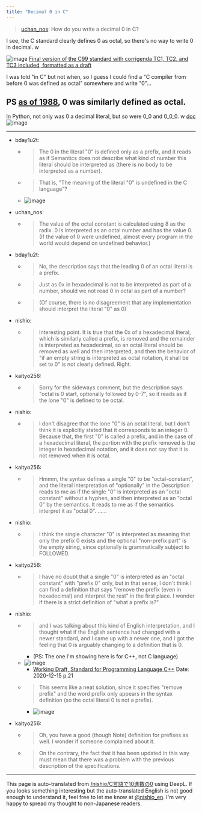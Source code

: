 ```yaml
---
title: "Decimal 0 in C"
---
```


> [uchan_nos](https://twitter.com/uchan_nos/status/1366890931912249348): How do you write a decimal 0 in C?

I see, the C standard clearly defines 0 as octal, so there's no way to write 0 in decimal. w

![image](https://gyazo.com/3eddd2da2ac2e8a7280835dd5fad3cdd/thumb/1000)
[Final version of the C99 standard with corrigenda TC1, TC2, and TC3 included, formatted as a draft](http://www.open-std.org/jtc1/sc22/WG14/www/docs/n1256.pdf)

I was told "in C" but not when, so I guess I could find a "C compiler from before 0 was defined as octal" somewhere and write "0"...

PS [as of 1988](https://web.archive.org/web/20161223125339/http://flash-gordon.me.uk/ansi.c.txt), 0 was similarly defined as octal.
---

In Python, not only was 0 a decimal literal, but so were 0_0 and 0_0_0. w [doc](https://docs.python.org/ja/3/reference/lexical_analysis.html#integer-literals)
![image](https://gyazo.com/c83b125447526f4d9f9b3c157961167b/thumb/1000)

---

- bday1u2t:
    - > The 0 in the literal "0" is defined only as a prefix, and it reads as if Semantics does not describe what kind of number this literal should be interpreted as (there is no body to be interpreted as a number).
    - > That is, "The meaning of the literal "0" is undefined in the C language"?
    - ![image](https://gyazo.com/af6d32db38dbfd42c1431e0aee9d6510/thumb/1000)
- uchan_nos:
    - > The value of the octal constant is calculated using 8 as the radix. 0 is interpreted as an octal number and has the value 0. (If the value of 0 were undefined, almost every program in the world would depend on undefined behavior.)
- bday1u2t:
    - > No, the description says that the leading 0 of an octal literal is a prefix.
    - >  Just as 0x in hexadecimal is not to be interpreted as part of a number, should we not read 0 in octal as part of a number?
    - >  (Of course, there is no disagreement that any implementation should interpret the literal "0" as 0)
- nishio:
    - >  Interesting point. It is true that the 0x of a hexadecimal literal, which is similarly called a prefix, is removed and the remainder is interpreted as hexadecimal, so an octal literal should be removed as well and then interpreted, and then the behavior of "if an empty string is interpreted as octal notation, it shall be set to 0" is not clearly defined. Right.
- kaityo256:
    - > Sorry for the sideways comment, but the description says "octal is 0 start, optionally followed by 0-7", so it reads as if the lone "0" is defined to be octal.
- nishio:
    - > I don't disagree that the lone "0" is an octal literal, but I don't think it is explicitly stated that it corresponds to an integer 0. Because that, the first "0" is called a prefix, and in the case of a hexadecimal literal, the portion with the prefix removed is the integer in hexadecimal notation, and it does not say that it is not removed when it is octal.
- kaityo256:
    - > Hmmm, the syntax defines a single "0" to be "octal-constant", and the literal interpretation of "optionally" in the Description reads to me as if the single "0" is interpreted as an "octal constant" without a hyphen, and then interpreted as an "octal 0" by the semantics. It reads to me as if the semantics interpret it as "octal 0". ......
- nishio:
    - > I think the single character "0" is interpreted as meaning that only the prefix 0 exists and the optional "non-prefix part" is the empty string, since optionally is grammatically subject to FOLLOWED.
- kaityo256:
    - > I have no doubt that a single "0" is interpreted as an "octal constant" with "prefix 0" only, but in that sense, I don't think I can find a definition that says "remove the prefix (even in hexadecimal) and interpret the rest" in the first place. I wonder if there is a strict definition of "what a prefix is?"
- nishio:
    - >  and I was talking about this kind of English interpretation, and I thought what if the English sentence had changed with a newer standard, and I came up with a newer one, and I got the feeling that 0 is arguably changing to a definition that is 0.
        - (PS: The one I'm showing here is for C++, not C language)
    - ![image](https://gyazo.com/254b1e2d2c2c12be496aa3414dc3a90e/thumb/1000)
        - [Working Draft, Standard for Programming Language C++](http://open-std.org/JTC1/SC22/WG21/docs/papers/2020/n4878.pdf) Date: 2020-12-15 p.21
    - > This seems like a neat solution, since it specifies "remove prefix" and the word prefix only appears in the syntax definition (so the octal literal 0 is not a prefix).
        - ![image](https://gyazo.com/994e1681a2f0fee34a0e830a94023d26/thumb/1000)


- kaityo256:
    - > Oh, you have a good (though Note) definition for prefixes as well. I wonder if someone complained about it.
    - > On the contrary, the fact that it has been updated in this way must mean that there was a problem with the previous description of the specifications.


---
This page is auto-translated from [/nishio/C言語で10進数の0](https://scrapbox.io/nishio/C言語で10進数の0) using DeepL. If you looks something interesting but the auto-translated English is not good enough to understand it, feel free to let me know at [@nishio_en](https://twitter.com/nishio_en). I'm very happy to spread my thought to non-Japanese readers.